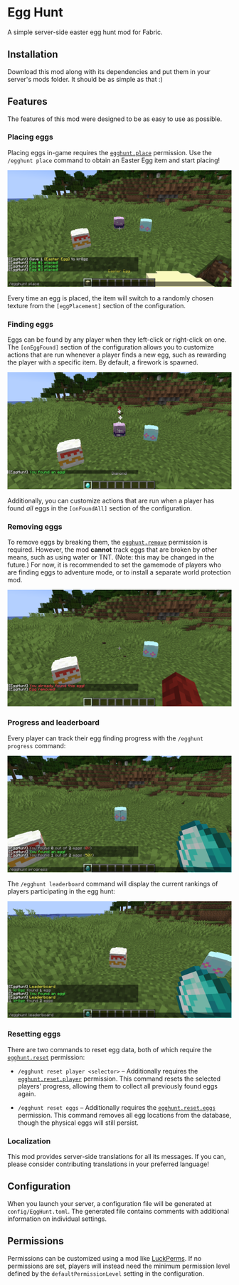 # Egg Hunt
A simple server-side easter egg hunt mod for Fabric.

## Installation
Download this mod along with its dependencies and put them in your server's mods folder.
It should be as simple as that :)

## Features
The features of this mod were designed to be as easy to use as possible.

### Placing eggs
Placing eggs in-game requires the [`egghunt.place`](#permissions) permission.
Use the `/egghunt place` command to obtain an Easter Egg item and start placing!

![Egg placing example](gallery/placing.png)

Every time an egg is placed, the item will switch to a randomly chosen texture
from the `[eggPlacement]` section of the configuration.

### Finding eggs
Eggs can be found by any player when they left-click or right-click on one.
The `[onEggFound]` section of the configuration allows you to customize actions that are
run whenever a player finds a new egg, such as rewarding the player with a specific item.
By default, a firework is spawned.

![Egg finding example](gallery/finding.png)

Additionally, you can customize actions that are run when a player has found *all* eggs
in the `[onFoundAll]` section of the configuration.

### Removing eggs
To remove eggs by breaking them, the [`egghunt.remove`](#permissions) permission is required.
However, the mod **cannot** track eggs that are broken by other means, such as using water or
TNT. (Note: this may be changed in the future.) For now, it is recommended to set the gamemode
of players who are finding eggs to adventure mode, or to install a separate world protection mod.

![Egg removing example](gallery/removing.png)

### Progress and leaderboard
Every player can track their egg finding progress with the `/egghunt progress` command:

![Egg finding progress example](gallery/progress.png)

The `/egghunt leaderboard` command will display the current rankings of players participating
in the egg hunt:

![Egg finding leaderboard example](gallery/leaderboard.png)

### Resetting eggs
There are two commands to reset egg data, both of which require the
[`egghunt.reset`](#permissions) permission:

* `/egghunt reset player <selector>` – Additionally requires the
  [`egghunt.reset.player`](#permissions) permission. This command resets the selected players' 
  progress, allowing them to collect all previously found eggs again.

* `/egghunt reset eggs` – Additionally requires the [`egghunt.reset.eggs`](#permissions)
  permission. This command removes all egg locations from the database, though the physical
  eggs will still persist.

### Localization
This mod provides server-side translations for all its messages. If you can, please consider
contributing translations in your preferred language!

## Configuration
When you launch your server, a configuration file will be generated at `config/EggHunt.toml`.
The generated file contains comments with additional information on individual settings.

## Permissions
Permissions can be customized using a mod like [LuckPerms](https://luckperms.net). If no
permissions are set, players will instead need the minimum permission level defined by the
`defaultPermissionLevel` setting in the configuration.
